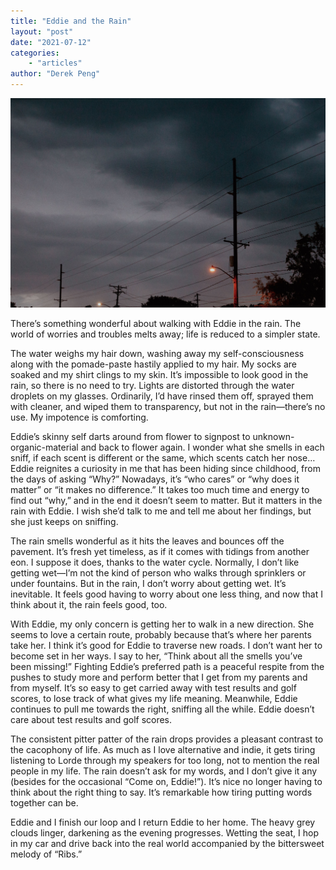 ```yaml
---
title: "Eddie and the Rain"
layout: "post"
date: "2021-07-12"
categories: 
    - "articles"
author: "Derek Peng"
---
```


![clouds](/images/clouds1.jpg)

There’s something wonderful about walking with Eddie in the rain. The world of worries and troubles melts away; life is reduced to a simpler state.

The water weighs my hair down, washing away my self-consciousness along with the pomade-paste hastily applied to my hair. My socks are soaked and my shirt clings to my skin. It’s impossible to look good in the rain, so there is no need to try. Lights are distorted through the water droplets on my glasses. Ordinarily, I’d have rinsed them off, sprayed them with cleaner, and wiped them to transparency, but not in the rain—there’s no use. My impotence is comforting.

Eddie’s skinny self darts around from flower to signpost to unknown-organic-material and back to flower again. I wonder what she smells in each sniff, if each scent is different or the same, which scents catch her nose… Eddie reignites a curiosity in me that has been hiding since childhood, from the days of asking “Why?” Nowadays, it’s “who cares” or “why does it matter” or “it makes no difference.” It takes too much time and energy to find out “why,” and in the end it doesn’t seem to matter. But it matters in the rain with Eddie. I wish she’d talk to me and tell me about her findings, but she just keeps on sniffing.

The rain smells wonderful as it hits the leaves and bounces off the pavement. It’s fresh yet timeless, as if it comes with tidings from another eon. I suppose it does, thanks to the water cycle. Normally, I don’t like getting wet—I’m not the kind of person who walks through sprinklers or under fountains. But in the rain, I don’t worry about getting wet. It’s inevitable. It feels good having to worry about one less thing, and now that I think about it, the rain feels good, too.

With Eddie, my only concern is getting her to walk in a new direction. She seems to love a certain route, probably because that’s where her parents take her. I think it’s good for Eddie to traverse new roads. I don’t want her to become set in her ways. I say to her, “Think about all the smells you’ve been missing!” Fighting Eddie’s preferred path is a peaceful respite from the pushes to study more and perform better that I get from my parents and from myself. It’s so easy to get carried away with test results and golf scores, to lose track of what gives my life meaning. Meanwhile, Eddie continues to pull me towards the right, sniffing all the while. Eddie doesn’t care about test results and golf scores.

The consistent pitter patter of the rain drops provides a pleasant contrast to the cacophony of life. As much as I love alternative and indie, it gets tiring listening to Lorde through my speakers for too long, not to mention the real people in my life. The rain doesn’t ask for my words, and I don’t give it any (besides for the occasional “Come on, Eddie!”). It’s nice no longer having to think about the right thing to say. It’s remarkable how tiring putting words together can be.

Eddie and I finish our loop and I return Eddie to her home. The heavy grey clouds linger, darkening as the evening progresses. Wetting the seat, I hop in my car and drive back into the real world accompanied by the bittersweet melody of “Ribs.”